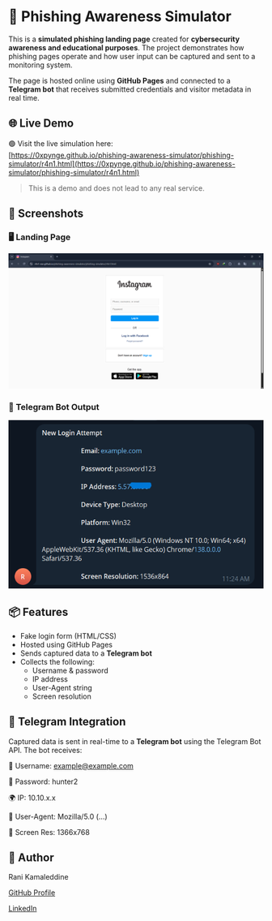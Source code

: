 # 🎯 Phishing Awareness Simulator

This is a **simulated phishing landing page** created for **cybersecurity awareness and educational purposes**. The project demonstrates how phishing pages operate and how user input can be captured and sent to a monitoring system.

The page is hosted online using **GitHub Pages** and connected to a **Telegram bot** that receives submitted credentials and visitor metadata in real time.

## 🌐 Live Demo

🟢 Visit the live simulation here:  
[https://0xpynge.github.io/phishing-awareness-simulator/phishing-simulator/r4n1.html](https://0xpynge.github.io/phishing-awareness-simulator/phishing-simulator/r4n1.html)

> This is a demo and does not lead to any real service.


## 📸 Screenshots

### 🖥️ Landing Page   
![Landing Page](assets/page-preview.png)

### 📲 Telegram Bot Output  
![Telegram Bot](assets/telegram-response.png)


## 📦 Features

- Fake login form (HTML/CSS)
- Hosted using GitHub Pages
- Sends captured data to a **Telegram bot**
- Collects the following:
  - Username & password
  - IP address
  - User-Agent string
  - Screen resolution


## 💬 Telegram Integration

Captured data is sent in real-time to a **Telegram bot** using the Telegram Bot API. The bot receives:

👤 Username: example@example.com

🔑 Password: hunter2

🌍 IP: 10.10.x.x

🧠 User-Agent: Mozilla/5.0 (...)

📱 Screen Res: 1366x768

## 📌 Author
Rani Kamaleddine

[GitHub Profile](https://github.com/0xpynge)

[LinkedIn](https://www.linkedin.com/in/rani-kamaleddine)
